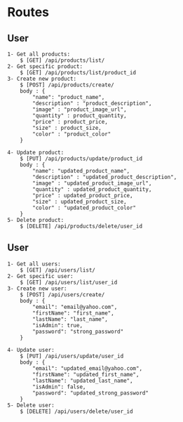 # Routes

## User
    1- Get all products:
        $ [GET] /api/products/list/
    2- Get specific product:
        $ [GET] /api/products/list/product_id
    3- Create new product:
        $ [POST] /api/products/create/
        body : {   
            "name": "product_name",
            "description" : "product_description",
            "image" : "product_image_url",
            "quantity" : product_quantity,
            "price" : product_price,
            "size" : product_size,
            "color" : "product_color"
        }
    
    4- Update product:
        $ [PUT] /api/products/update/product_id
        body : {   
            "name": "updated_product_name",
            "description" : "updated_product_description",
            "image" : "updated_product_image_url",
            "quantity" : updated_product_quantity,
            "price" : updated_product_price,
            "size" : updated_product_size,
            "color" : "updated_product_color"
        }
    5- Delete product:
        $ [DELETE] /api/products/delete/user_id

## User
    1- Get all users:
        $ [GET] /api/users/list/
    2- Get specific user:
        $ [GET] /api/users/list/user_id
    3- Create new user:
        $ [POST] /api/users/create/
        body : {
            "email": "email@yahoo.com",
            "firstName": "first_name",
            "lastName": "last_name",
            "isAdmin": true,
            "password": "strong_password"
        }
    
    4- Update user:
        $ [PUT] /api/users/update/user_id
        body : {
            "email": "updated_email@yahoo.com",
            "firstName": "updated_first_name",
            "lastName": "updated_last_name",
            "isAdmin": false,
            "password": "updated_strong_password"
        }
    5- Delete user:
        $ [DELETE] /api/users/delete/user_id